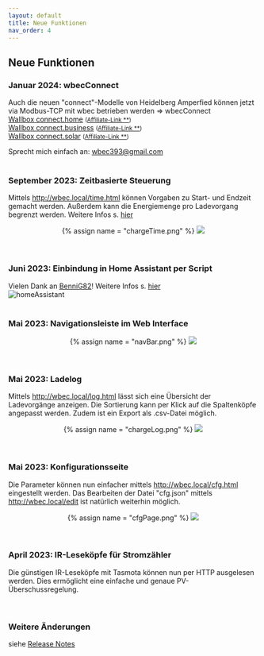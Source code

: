 ```yaml
---
layout: default
title: Neue Funktionen
nav_order: 4
---
```


## Neue Funktionen

### Januar 2024: wbecConnect
Auch die neuen "connect"-Modelle von Heidelberg Amperfied können jetzt via Modbus-TCP mit wbec betrieben werden => wbecConnect  
<a target="_blank" href="https://amzn.to/3tBs9VW">Wallbox connect.home</a> <small>([Affiliate-Link **](faq.html))</small>  
<a target="_blank" href="https://amzn.to/4aFf2DS">Wallbox connect.business</a> <small>([Affiliate-Link **](faq.html))</small>  
<a target="_blank" href="https://amzn.to/48e4zO4">Wallbox connect.solar</a> <small>([Affiliate-Link **](faq.html))</small>  

Sprecht mich einfach an: [wbec393@gmail.com](mailto:wbec393@gmail.com)
<br><br>

### September 2023: Zeitbasierte Steuerung
Mittels http://wbec.local/time.html können Vorgaben zu Start- und Endzeit gemacht werden. Außerdem kann die Energiemenge pro Ladevorgang begrenzt werden. Weitere Infos s. [hier](https://github.com/steff393/wbec/issues/52)  
<center>
{% assign name = "chargeTime.png" %}
<a href="{{ site.url }}{{ site.imgUrl }}{{ name }}"><img src="{{ site.url }}{{ site.imgUrl }}{{ name }}" width="{{ site.imgSize }}"></a>  
</center> 
<br><br>

### Juni 2023: Einbindung in Home Assistant per Script
Vielen Dank an [BenniG82](https://github.com/BenniG82)! Weitere Infos s. [hier](https://github.com/steff393/wbec/pull/81)  
![homeAssistant](https://user-images.githubusercontent.com/6051664/246666850-ae12515e-87fd-4be7-8ba3-52d9499dfa6e.png) 
<br><br>

### Mai 2023: Navigationsleiste im Web Interface
<center>
{% assign name = "navBar.png" %}
<a href="{{ site.url }}{{ site.imgUrl }}{{ name }}"><img src="{{ site.url }}{{ site.imgUrl }}{{ name }}"></a>  
</center> 
<br><br>

### Mai 2023: Ladelog
Mittels http://wbec.local/log.html lässt sich eine Übersicht der Ladevorgänge anzeigen. Die Sortierung kann per Klick auf die Spaltenköpfe angepasst werden. Zudem ist ein Export als .csv-Datei möglich.  
<center>
{% assign name = "chargeLog.png" %}
<a href="{{ site.url }}{{ site.imgUrl }}{{ name }}"><img src="{{ site.url }}{{ site.imgUrl }}{{ name }}" width="{{ site.imgSize }}"></a>  
</center> 
<br><br>

### Mai 2023: Konfigurationsseite
Die Parameter können nun einfacher mittels http://wbec.local/cfg.html eingestellt werden. Das Bearbeiten der Datei "cfg.json" mittels http://wbec.local/edit ist natürlich weiterhin möglich.  
<center>
{% assign name = "cfgPage.png" %}
<a href="{{ site.url }}{{ site.imgUrl }}{{ name }}"><img src="{{ site.url }}{{ site.imgUrl }}{{ name }}" width="{{ site.imgSize }}"></a>  
</center> 
<br><br>

### April 2023: IR-Leseköpfe für Stromzähler
Die günstigen IR-Leseköpfe mit Tasmota können nun per HTTP ausgelesen werden. Dies ermöglicht eine einfache und genaue PV-Überschussregelung.  
<br><br>

### Weitere Änderungen
siehe [Release Notes](https://github.com/steff393/wbec/releases)
